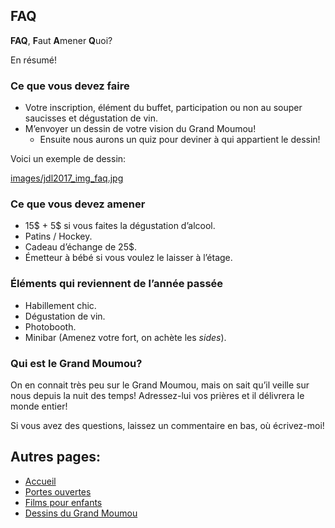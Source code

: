 ## FAQ

**FAQ**, **F**aut **A**mener **Q**uoi?

En résumé!

### Ce que vous devez faire

- Votre inscription, élément du buffet, participation ou non au souper saucisses et dégustation de vin.
- M’envoyer un dessin de votre vision du Grand Moumou!
  - Ensuite nous aurons un quiz pour deviner à qui appartient le dessin!

Voici un exemple de dessin:

[images/jdl2017_img_faq.jpg](images/Moumou.png)

### Ce que vous devez amener

- 15$ + 5$ si vous faites la dégustation d’alcool.
- Patins / Hockey.
- Cadeau d’échange de 25$.
- Émetteur à bébé si vous voulez le laisser à l’étage.

### Éléments qui reviennent de l’année passée
- Habillement chic.
- Dégustation de vin.
- Photobooth.
- Minibar (Amenez votre fort, on achète les *sides*).

### Qui est le Grand Moumou?

On en connait très peu sur le Grand Moumou, mais on sait qu’il veille sur nous depuis la nuit des temps! Adressez-lui vos prières et il délivrera le monde entier!

Si vous avez des questions, laissez un commentaire en bas, où écrivez-moi!

## Autres pages:
- [Accueil](jdl2017_sw_accueil.md)
- [Portes ouvertes](jdl2017_sw_po.md)
- [Films pour enfants](jdl2017_sw_films.md)
- [Dessins du Grand Moumou](jdl2017_quiz.md)
